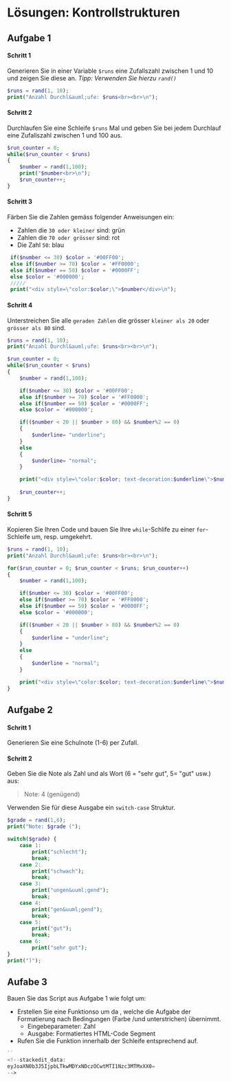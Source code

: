 
# Lösungen: Kontrollstrukturen  
## Aufgabe 1
#### Schritt 1
Generieren Sie in einer Variable `$runs` eine Zufallszahl zwischen 1 und 10 und zeigen Sie diese an.
*Tipp: Verwenden Sie hierzu `rand()`*
```php
$runs = rand(1, 10);
print("Anzahl Durchl&auml;ufe: $runs<br><br>\n");
```

#### Schritt 2
Durchlaufen Sie eine Schleife `$runs` Mal und geben Sie bei jedem Durchlauf eine Zufallszahl zwischen 1 und 100 aus.
```php
$run_counter = 0;
while($run_counter < $runs)
{
    $number = rand(1,100);
    print("$number<br>\n");
    $run_counter++;
}
```

#### Schritt 3
Färben Sie die Zahlen gemäss folgender Anweisungen ein:
- Zahlen die `30 oder kleiner` sind: grün
- Zahlen die `70 oder grösser` sind: rot
- Die Zahl `50`: blau
```php
 if($number <= 30) $color = '#00FF00';
 else if($number >= 70) $color = '#FF0000';
 else if($number == 50) $color = '#0000FF';
 else $color = '#000000';
 /////
 print("<div style=\"color:$color;\">$number</div>\n");
```

#### Schritt 4
Unterstreichen Sie alle `geraden Zahlen` die grösser `kleiner als 20` oder `grösser als 80` sind.

```php
$runs = rand(1, 10);
print("Anzahl Durchl&auml;ufe: $runs<br><br>\n");

$run_counter = 0;
while($run_counter < $runs)
{
    $number = rand(1,100);

    if($number <= 30) $color = '#00FF00';
    else if($number >= 70) $color = '#FF0000';
    else if($number == 50) $color = '#0000FF';
    else $color = '#000000';

    if(($number < 20 || $number > 80) && $number%2 == 0)
    {
        $underline= "underline";
    }
    else
    {
        $underline= "normal";
    }

    print("<div style=\"color:$color; text-decoration:$underline\">$number</div>\n");
    
    $run_counter++;
}
```

#### Schritt 5
Kopieren Sie Ihren Code und bauen Sie Ihre `while`-Schlife zu einer `for`-Schleife um, resp. umgekehrt.

```php
$runs = rand(1, 10);
print("Anzahl Durchl&auml;ufe: $runs<br><br>\n");

for($run_counter = 0; $run_counter < $runs; $run_counter++)
{
    $number = rand(1,100);

    if($number <= 30) $color = '#00FF00';
    else if($number >= 70) $color = '#FF0000';
    else if($number == 50) $color = '#0000FF';
    else $color = '#000000';

    if(($number < 20 || $number > 80) && $number%2 == 0)
    {
        $underline = "underline";
    }
    else
    {
        $underline = "normal";
    }

    print("<div style=\"color:$color; text-decoration:$underline\">$number</div>\n");
}
```


## Aufgabe 2
#### Schritt 1
Generieren Sie eine Schulnote (1-6) per Zufall.

#### Schritt 2
Geben Sie die Note als Zahl und als Wort (6 = "sehr gut", 5= "gut" usw.) aus:
> Note: 4 (genügend)

Verwenden Sie für diese Ausgabe ein `switch-case` Struktur.

```php
$grade = rand(1,6);
print("Note: $grade (");

switch($grade) {
    case 1:
        print("schlecht");
        break;
    case 2:
        print("schwach");
        break;
    case 3:
        print("ungen&uuml;gend");
        break;
    case 4:
        print("gen&uuml;gend");
        break;
    case 5:
        print("gut");
        break;
    case 6:
        print("sehr gut");     
}
print(")");
```


## Aufabe 3
Bauen Sie das Script aus Aufgabe 1 wie folgt um:
- Erstellen Sie eine Funktionso um da , welche die Aufgabe der Formatierung nach Bedingungen (Farbe /und unterstrichen) übernimmt.
	- Eingebeparameter: Zahl
	- Ausgabe: Formatiertes HTML-Code Segment
- Rufen Sie die Funktion innerhalb der Schleife entsprechend auf. 
```php
``
<!--stackedit_data:
eyJoaXN0b3J5IjpbLTkwMDYxNDczOCwtMTI1Nzc3MTMxXX0=
-->